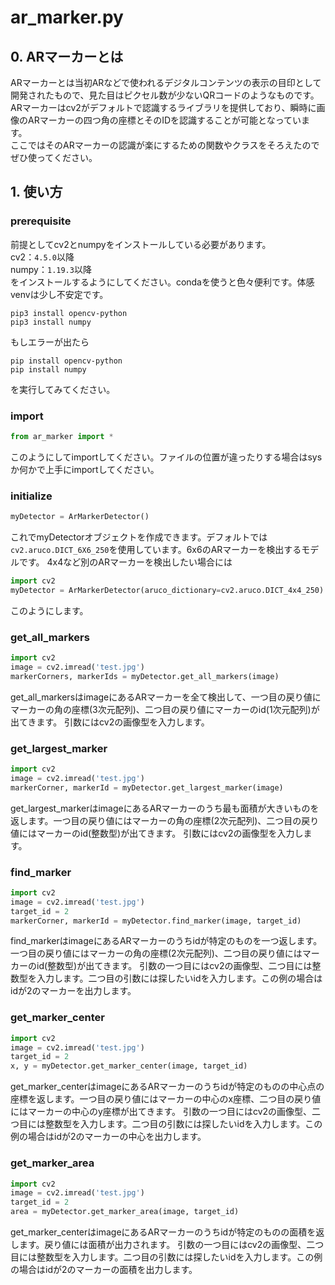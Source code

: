 # ar_marker.py

## 0. ARマーカーとは
ARマーカーとは当初ARなどで使われるデジタルコンテンツの表示の目印として開発されたもので、見た目はピクセル数が少ないQRコードのようなものです。
ARマーカーはcv2がデフォルトで認識するライブラリを提供しており、瞬時に画像のARマーカーの四つ角の座標とそのIDを認識することが可能となっています。  
ここではそのARマーカーの認識が楽にするための関数やクラスをそろえたのでぜひ使ってください。

## 1. 使い方
### prerequisite
前提としてcv2とnumpyをインストールしている必要があります。  
cv2：```4.5.0```以降  
numpy：```1.19.3```以降  
をインストールするようにしてください。condaを使うと色々便利です。体感venvは少し不安定です。
```shell
pip3 install opencv-python
pip3 install numpy
```
もしエラーが出たら
```shell
pip install opencv-python
pip install numpy
```
を実行してみてください。

### import
```python
from ar_marker import *
```
このようにしてimportしてください。ファイルの位置が違ったりする場合はsysか何かで上手にimportしてください。

### initialize
```python
myDetector = ArMarkerDetector()
```
これでmyDetectorオブジェクトを作成できます。デフォルトでは```cv2.aruco.DICT_6X6_250```を使用しています。6x6のARマーカーを検出するモデルです。
4x4など別のARマーカーを検出したい場合には
```python
import cv2
myDetector = ArMarkerDetector(aruco_dictionary=cv2.aruco.DICT_4x4_250)
```
このようにします。

### get_all_markers
```python
import cv2
image = cv2.imread('test.jpg')
markerCorners, markerIds = myDetector.get_all_markers(image)
```
get_all_markersはimageにあるARマーカーを全て検出して、一つ目の戻り値にマーカーの角の座標(3次元配列)、二つ目の戻り値にマーカーのid(1次元配列)が出てきます。
引数にはcv2の画像型を入力します。

### get_largest_marker
```python
import cv2
image = cv2.imread('test.jpg')
markerCorner, markerId = myDetector.get_largest_marker(image)
```
get_largest_markerはimageにあるARマーカーのうち最も面積が大きいものを返します。一つ目の戻り値にはマーカーの角の座標(2次元配列)、二つ目の戻り値にはマーカーのid(整数型)が出てきます。
引数にはcv2の画像型を入力します。

### find_marker
```python
import cv2
image = cv2.imread('test.jpg')
target_id = 2
markerCorner, markerId = myDetector.find_marker(image, target_id)
```
find_markerはimageにあるARマーカーのうちidが特定のものを一つ返します。一つ目の戻り値にはマーカーの角の座標(2次元配列)、二つ目の戻り値にはマーカーのid(整数型)が出てきます。
引数の一つ目にはcv2の画像型、二つ目には整数型を入力します。二つ目の引数には探したいidを入力します。この例の場合はidが2のマーカーを出力します。

### get_marker_center
```python
import cv2
image = cv2.imread('test.jpg')
target_id = 2
x, y = myDetector.get_marker_center(image, target_id)
```
get_marker_centerはimageにあるARマーカーのうちidが特定のものの中心点の座標を返します。一つ目の戻り値にはマーカーの中心のx座標、二つ目の戻り値にはマーカーの中心のy座標が出てきます。
引数の一つ目にはcv2の画像型、二つ目には整数型を入力します。二つ目の引数には探したいidを入力します。この例の場合はidが2のマーカーの中心を出力します。

### get_marker_area
```python
import cv2
image = cv2.imread('test.jpg')
target_id = 2
area = myDetector.get_marker_area(image, target_id)
```
get_marker_centerはimageにあるARマーカーのうちidが特定のものの面積を返します。戻り値には面積が出力されます。
引数の一つ目にはcv2の画像型、二つ目には整数型を入力します。二つ目の引数には探したいidを入力します。この例の場合はidが2のマーカーの面積を出力します。
